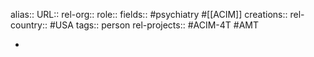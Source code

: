 alias::
URL::
rel-org::
role::
fields:: #psychiatry #[[ACIM]]
creations::
rel-country:: #USA
tags:: person
rel-projects:: #ACIM-4T #AMT



-
